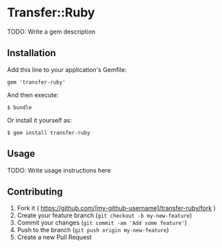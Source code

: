 # Transfer::Ruby

TODO: Write a gem description

## Installation

Add this line to your application's Gemfile:

    gem 'transfer-ruby'

And then execute:

    $ bundle

Or install it yourself as:

    $ gem install transfer-ruby

## Usage

TODO: Write usage instructions here

## Contributing

1. Fork it ( https://github.com/[my-github-username]/transfer-ruby/fork )
2. Create your feature branch (`git checkout -b my-new-feature`)
3. Commit your changes (`git commit -am 'Add some feature'`)
4. Push to the branch (`git push origin my-new-feature`)
5. Create a new Pull Request
